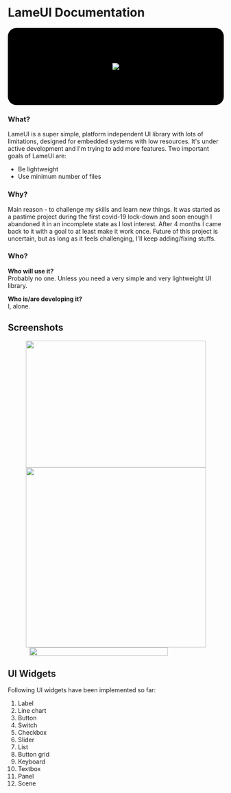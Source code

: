 # LameUI Documentation

<div style="display:flex; justify-content:center; align-items: center; background-color: black; height: 180px; border-radius: 20px;"><img src="../../logo_dark_small.png" /></div>

### What?
LameUI is a super simple, platform independent UI library with lots of limitations, designed for embedded systems with low resources. It's under active development and I'm trying to add more features. Two important goals of LameUI are:
 - Be lightweight
 - Use minimum number of files

### Why?
Main reason - to challenge my skills and learn new things. It was started as a pastime project during the first covid-19 lock-down and soon enough I abandoned it in an incomplete state as I lost interest. After 4 months I came back to it with a goal to at least make it work once. Future of this project is uncertain, but as long as it feels challenging, I'll keep adding/fixing stuffs.

### Who?
**Who will use it?**  
Probably no one. Unless you need a very simple and very lightweight UI library.

**Who is/are developing it?**  
I, alone.

## Screenshots

<div style="display:flex; justify-content:center; align-items: center;"><img width="420px" height="296px" src="../../demo_screenshots/LameUI2_music_player_demo.gif" /></div>

<div style="display:flex; justify-content:center; align-items: center;"><img width="420px" src="../../demo_screenshots/Lameui2_0_music_esp32_demo_small.gif" /></div>

<div style="display:flex; justify-content:center; align-items: center;"><img width="80%" height="80%" src="../../LameUI_demo1_combined.png" /></div>

## UI Widgets
Following UI widgets have been implemented so far:

1. Label
2. Line chart
3. Button
4. Switch
5. Checkbox
6. Slider
7. List
8. Button grid
9. Keyboard
10. Textbox
11. Panel
12. Scene
